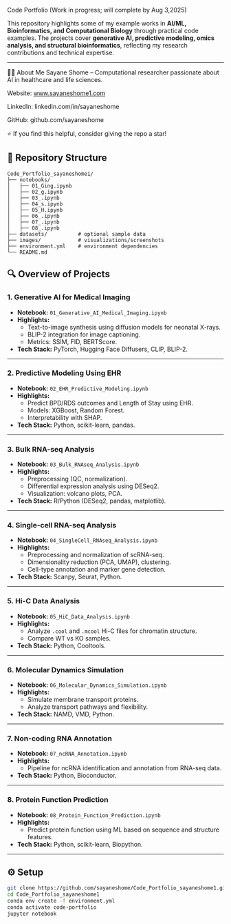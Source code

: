 Code Portfolio (Work in progress; will complete by Aug 3,2025)

This repository highlights some of my example works in **AI/ML, Bioinformatics, and Computational Biology** through practical code examples. The projects cover **generative AI, predictive modeling, omics analysis, and structural bioinformatics**, reflecting my research contributions and technical expertise.

---

👩‍💻 About Me
Sayane Shome – Computational researcher passionate about AI in healthcare and life sciences.

Website: www.sayaneshome1.com

LinkedIn: linkedin.com/in/sayaneshome

GitHub: github.com/sayaneshome

⭐ If you find this helpful, consider giving the repo a star!

## 📂 Repository Structure
```
Code_Portfolio_sayaneshome1/
├── notebooks/
│   ├── 01_Ging.ipynb
│   ├── 02_g.ipynb
│   ├── 03_.ipynb
│   ├── 04_s.ipynb
│   ├── 05_H.ipynb
│   ├── 06_.ipynb
│   ├── 07_.ipynb
│   ├── 08_.ipynb
├── datasets/          # optional sample data
├── images/            # visualizations/screenshots
├── environment.yml    # environment dependencies
└── README.md
```



## 🔍 Overview of Projects

### **1. Generative AI for Medical Imaging**
- **Notebook:** `01_Generative_AI_Medical_Imaging.ipynb`
- **Highlights:**  
  - Text-to-image synthesis using diffusion models for neonatal X-rays.  
  - BLIP-2 integration for image captioning.  
  - Metrics: SSIM, FID, BERTScore.  
- **Tech Stack:** PyTorch, Hugging Face Diffusers, CLIP, BLIP-2.

---

### **2. Predictive Modeling Using EHR**
- **Notebook:** `02_EHR_Predictive_Modeling.ipynb`
- **Highlights:**  
  - Predict BPD/RDS outcomes and Length of Stay using EHR.  
  - Models: XGBoost, Random Forest.  
  - Interpretability with SHAP.  
- **Tech Stack:** Python, scikit-learn, pandas.

---

### **3. Bulk RNA-seq Analysis**
- **Notebook:** `03_Bulk_RNAseq_Analysis.ipynb`
- **Highlights:**  
  - Preprocessing (QC, normalization).  
  - Differential expression analysis using DESeq2.  
  - Visualization: volcano plots, PCA.  
- **Tech Stack:** R/Python (DESeq2, pandas, matplotlib).

---

### **4. Single-cell RNA-seq Analysis**
- **Notebook:** `04_SingleCell_RNAseq_Analysis.ipynb`
- **Highlights:**  
  - Preprocessing and normalization of scRNA-seq.  
  - Dimensionality reduction (PCA, UMAP), clustering.  
  - Cell-type annotation and marker gene detection.  
- **Tech Stack:** Scanpy, Seurat, Python.

---

### **5. Hi-C Data Analysis**
- **Notebook:** `05_HiC_Data_Analysis.ipynb`
- **Highlights:**  
  - Analyze `.cool` and `.mcool` Hi-C files for chromatin structure.  
  - Compare WT vs KO samples.  
- **Tech Stack:** Python, Cooltools.

---

### **6. Molecular Dynamics Simulation**
- **Notebook:** `06_Molecular_Dynamics_Simulation.ipynb`
- **Highlights:**  
  - Simulate membrane transport proteins.  
  - Analyze transport pathways and flexibility.  
- **Tech Stack:** NAMD, VMD, Python.

---

### **7. Non-coding RNA Annotation**
- **Notebook:** `07_ncRNA_Annotation.ipynb`
- **Highlights:**  
  - Pipeline for ncRNA identification and annotation from RNA-seq data.  
- **Tech Stack:** Python, Bioconductor.

---

### **8. Protein Function Prediction**
- **Notebook:** `08_Protein_Function_Prediction.ipynb`
- **Highlights:**  
  - Predict protein function using ML based on sequence and structure features.  
- **Tech Stack:** Python, scikit-learn, Biopython.

---

## ⚙️ Setup
```bash
git clone https://github.com/sayaneshome/Code_Portfolio_sayaneshome1.git
cd Code_Portfolio_sayaneshome1
conda env create -f environment.yml
conda activate code-portfolio
jupyter notebook

